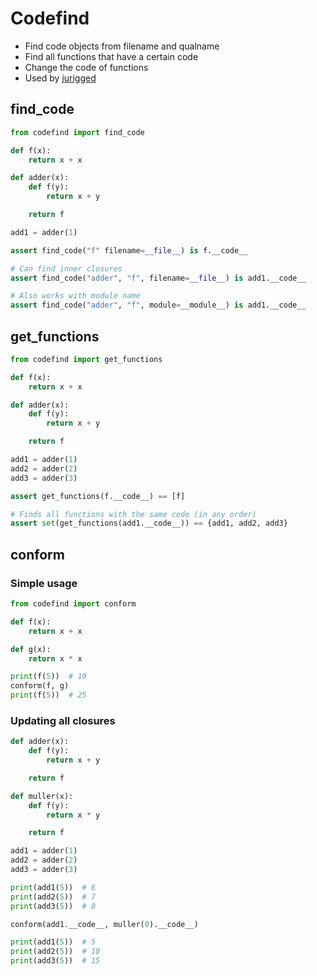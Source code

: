 
# Codefind

* Find code objects from filename and qualname
* Find all functions that have a certain code
* Change the code of functions
* Used by [jurigged](https://github.com/breuleux/jurigged)


## find_code

```python
from codefind import find_code

def f(x):
    return x + x

def adder(x):
    def f(y):
        return x + y

    return f

add1 = adder(1)

assert find_code("f" filename=__file__) is f.__code__

# Can find inner closures
assert find_code("adder", "f", filename=__file__) is add1.__code__

# Also works with module name
assert find_code("adder", "f", module=__module__) is add1.__code__
```


## get_functions

```python
from codefind import get_functions

def f(x):
    return x + x

def adder(x):
    def f(y):
        return x + y

    return f

add1 = adder(1)
add2 = adder(2)
add3 = adder(3)

assert get_functions(f.__code__) == [f]

# Finds all functions with the same code (in any order)
assert set(get_functions(add1.__code__)) == {add1, add2, add3}
```

## conform

### Simple usage

```python
from codefind import conform

def f(x):
    return x + x

def g(x):
    return x * x

print(f(5))  # 10
conform(f, g)
print(f(5))  # 25
```

### Updating all closures


```python
def adder(x):
    def f(y):
        return x + y

    return f

def muller(x):
    def f(y):
        return x * y

    return f

add1 = adder(1)
add2 = adder(2)
add3 = adder(3)

print(add1(5))  # 6
print(add2(5))  # 7
print(add3(5))  # 8

conform(add1.__code__, muller(0).__code__)

print(add1(5))  # 5
print(add2(5))  # 10
print(add3(5))  # 15
```



